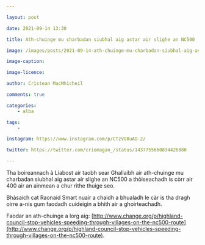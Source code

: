 ```yaml
---

layout: post

date: 2021-09-14 13:30

title: Ath-chuinge mu charbadan siubhal aig astar air slighe an NC500

image: /images/posts/2021-09-14-ath-chuinge-mu-charbadan-siubhal-aig-astar-air-slighe-an-nc500.jpg

image-caption:

image-licence:

author: Crìstean MacMhìcheil

comments: true

categories:
    - alba

tags:
    -

instagram: https://www.instagram.com/p/CTzVG8uAO-2/

twitter: https://twitter.com/criomagan_/status/1437755660834426880

---
```


Tha boireannach à Liabost air taobh sear Ghallaibh air ath-chuinge mu charbadan siubhal aig astar air slighe an NC500 a thòiseachadh is còrr air 400 air an ainmean a chur rithe thuige seo.

<!--more-->

Bhàsaich cat Raonaid Smart nuair a chaidh a bhualadh le càr is tha dragh oirre a-nis gum faodadh cuideigin a bhith air a ghoirteachadh.

Faodar an ath-chuinge a lorg aig: [http://www.change.org/p/highland-council-stop-vehicles-speeding-through-villages-on-the-nc500-route](http://www.change.org/p/highland-council-stop-vehicles-speeding-through-villages-on-the-nc500-route).
